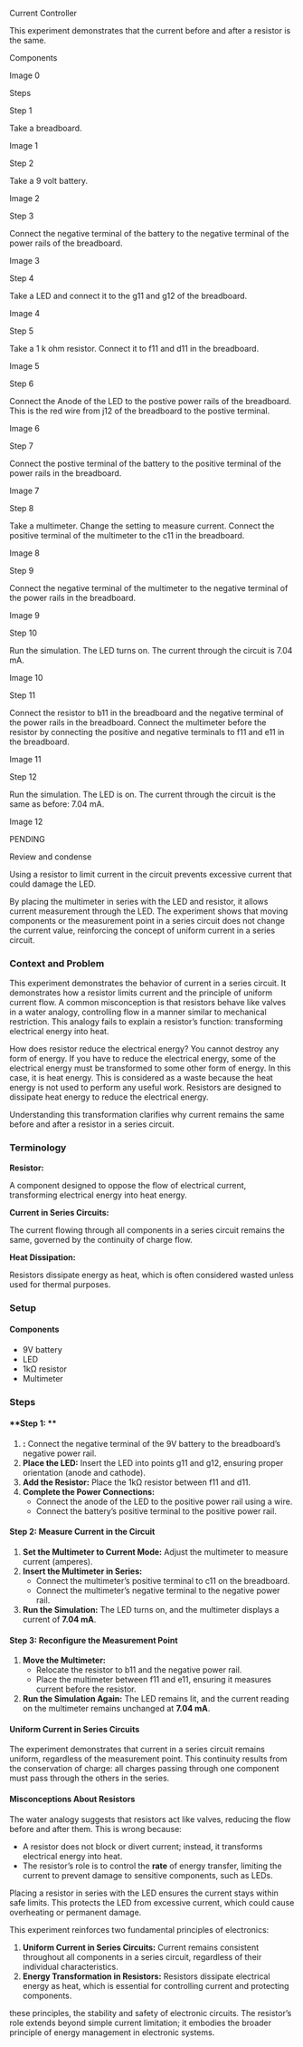Current Controller

This experiment demonstrates that the current before and after a resistor is the same.

Components

Image 0

Steps

Step 1

Take a breadboard.

Image 1

Step 2

Take a 9 volt battery.

Image 2

Step 3

Connect the negative terminal of the battery to the negative terminal of the power rails of the breadboard.

Image 3

Step 4

Take a LED and connect it to the g11 and g12 of the breadboard.

Image 4

Step 5

Take a 1 k ohm resistor. Connect it to f11 and d11 in the breadboard.

Image 5

Step 6

Connect the Anode of the LED to the postive power rails of the breadboard. This is the red wire from j12 of the breadboard to the postive terminal.

Image 6

Step 7

Connect the postive terminal of the battery to the positive terminal of the power rails in the breadboard.

Image 7

Step 8

Take a multimeter. Change the setting to measure current. Connect the positive terminal of the multimeter to the c11 in the breadboard.

Image 8

Step 9

Connect the negative terminal of the multimeter to the negative terminal of the power rails in the breadboard.

Image 9

Step 10

Run the simulation. The LED turns on. The current through the circuit is 7.04 mA.

Image 10

Step 11

Connect the resistor to b11 in the breadboard and the negative terminal of the power rails in the breadboard. Connect the multimeter before the resistor by connecting the positive and negative terminals to f11 and e11 in the breadboard.

Image 11

Step 12

Run the simulation. The LED is on. The current through the circuit is the same as before: 7.04 mA.

Image 12

PENDING

Review and condense

Using a resistor to limit current in the circuit prevents excessive current that could damage the LED.

By placing the multimeter in series with the LED and resistor, it allows current measurement through the LED. The experiment shows that moving components or the measurement point in a series circuit does not change the current value, reinforcing the concept of uniform current in a series circuit.

### Context and Problem

This experiment demonstrates the behavior of current in a series circuit. It demonstrates how a resistor limits current and the principle of uniform current flow. A common misconception is that resistors behave like valves in a water analogy, controlling flow in a manner similar to mechanical restriction. This analogy fails to explain a resistor’s function: transforming electrical energy into heat. 

How does resistor reduce the electrical energy? You cannot destroy any form of energy. If you have to reduce the electrical energy, some of the electrical energy must be transformed to some other form of energy. In this case, it is heat energy. This is considered as a waste because the heat energy is not used to perform any useful work. Resistors are designed to dissipate heat energy to reduce the electrical energy. 

Understanding this transformation clarifies why current remains the same before and after a resistor in a series circuit.

### Terminology

**Resistor:** 

A component designed to oppose the flow of electrical current, transforming electrical energy into heat energy.

**Current in Series Circuits:** 

The current flowing through all components in a series circuit remains the same, governed by the continuity of charge flow.

**Heat Dissipation:** 

Resistors dissipate energy as heat, which is often considered wasted unless used for thermal purposes.

### Setup

#### Components

- 9V battery
- LED
- 1kΩ resistor
- Multimeter

### Steps

#### **Step 1: **

1. **:** Connect the negative terminal of the 9V battery to the breadboard’s negative power rail.
2. **Place the LED:** Insert the LED into points g11 and g12, ensuring proper orientation (anode and cathode).
3. **Add the Resistor:** Place the 1kΩ resistor between f11 and d11.
4. **Complete the Power Connections:**
   - Connect the anode of the LED to the positive power rail using a wire.
   - Connect the battery’s positive terminal to the positive power rail.

#### **Step 2: Measure Current in the Circuit**

1. **Set the Multimeter to Current Mode:** Adjust the multimeter to measure current (amperes).
2. **Insert the Multimeter in Series:**
   - Connect the multimeter’s positive terminal to c11 on the breadboard.
   - Connect the multimeter’s negative terminal to the negative power rail.
3. **Run the Simulation:** The LED turns on, and the multimeter displays a current of **7.04 mA**.

#### **Step 3: Reconfigure the Measurement Point**

1. **Move the Multimeter:**
   - Relocate the resistor to b11 and the negative power rail.
   - Place the multimeter between f11 and e11, ensuring it measures current before the resistor.
2. **Run the Simulation Again:** The LED remains lit, and the current reading on the multimeter remains unchanged at **7.04 mA**.

#### Uniform Current in Series Circuits

The experiment demonstrates that current in a series circuit remains uniform, regardless of the measurement point. This continuity results from the conservation of charge: all charges passing through one component must pass through the others in the series.

#### Misconceptions About Resistors

The water analogy suggests that resistors act like valves, reducing the flow before and after them. This is wrong because:

- A resistor does not block or divert current; instead, it transforms electrical energy into heat.
- The resistor’s role is to control the **rate** of energy transfer, limiting the current to prevent damage to sensitive components, such as LEDs.

Placing a resistor in series with the LED ensures the current stays within safe limits. This protects the LED from excessive current, which could cause overheating or permanent damage.

This experiment reinforces two fundamental principles of electronics:

1. **Uniform Current in Series Circuits:** Current remains consistent throughout all components in a series circuit, regardless of their individual characteristics.
2. **Energy Transformation in Resistors:** Resistors dissipate electrical energy as heat, which is essential for controlling current and protecting components.

these principles, the stability and safety of electronic circuits. The resistor’s role extends beyond simple current limitation; it embodies the broader principle of energy management in electronic systems.

